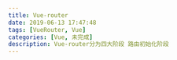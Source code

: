 ```yaml
---
title: Vue-router
date: 2019-06-13 17:47:48
tags: [VueRouter, Vue]
categories: [Vue, 未完成]
description: Vue-router分为四大阶段 路由初始化阶段
---
```

